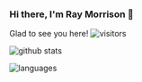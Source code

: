 ### Hi there, I'm Ray Morrison 👋

Glad to see you here! ![visitors](https://visitor-badge.glitch.me/badge?page_id=page.id)

![github stats](https://github-readme-stats.vercel.app/api?username=rlmorrison74&show_icons=true&theme=radical)

![languages](https://github-readme-stats.vercel.app/api/top-langs/?username=rlmorrison74&theme=blue-green)

<!--START_SECTION:waka-->
<!--END_SECTION:waka-->
<!--
**rlmorrison74/rlmorrison74** is a ✨ _special_ ✨ repository because its `README.md` (this file) appears on your GitHub profile.

Here are some ideas to get you started:

- 🔭 I’m currently working on ...
- 🌱 I’m currently learning ...
- 👯 I’m looking to collaborate on ...
- 🤔 I’m looking for help with ...
- 💬 Ask me about ...
- 📫 How to reach me: ...
- 😄 Pronouns: ...
- ⚡ Fun fact: ...
-->
